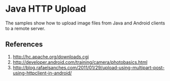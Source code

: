 Java HTTP Upload
=========
The samples show how to upload image files from Java and Android clients to a remote server.

References
-----------
1. http://hc.apache.org/downloads.cgi
2. http://developer.android.com/training/camera/photobasics.html
3. http://blog.rafaelsanches.com/2011/01/29/upload-using-multipart-post-using-httpclient-in-android/